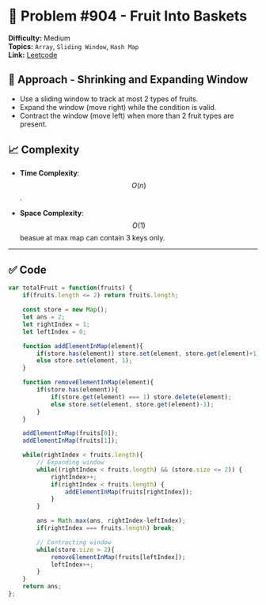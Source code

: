 
# 🧩 Problem #904 - Fruit Into Baskets

**Difficulty:** Medium  
**Topics:**  `Array`, `Sliding Window`, `Hash Map`  
**Link:** [Leetcode](https://leetcode.com/problems/fruit-into-baskets/description/)

## 🚀 Approach - Shrinking and Expanding Window

- Use a sliding window to track at most 2 types of fruits.
- Expand the window (move right) while the condition is valid.
- Contract the window (move left) when more than 2 fruit types are present.

## 📈 Complexity

- **Time Complexity**: $$O(n)$$.

- **Space Complexity**: $$O(1)$$ beasue at max map can contain 3 keys only.

---

## ✅ Code

```javascript []
var totalFruit = function(fruits) {
    if(fruits.length <= 2) return fruits.length;

    const store = new Map();
    let ans = 2;
    let rightIndex = 1;
    let leftIndex = 0;

    function addElementInMap(element){
        if(store.has(element)) store.set(element, store.get(element)+1);
        else store.set(element, 1);
    }

    function removeElementInMap(element){
        if(store.has(element)){
            if(store.get(element) === 1) store.delete(element);
            else store.set(element, store.get(element)-1);
        }
    }

    addElementInMap(fruits[0]);
    addElementInMap(fruits[1]);

    while(rightIndex < fruits.length){
        // Expanding window
        while((rightIndex < fruits.length) && (store.size <= 2)) {
            rightIndex++;
            if(rightIndex < fruits.length) {
                addElementInMap(fruits[rightIndex]);
            }
        }

        ans = Math.max(ans, rightIndex-leftIndex);
        if(rightIndex === fruits.length) break;

        // Contracting window
        while(store.size > 2){
            removeElementInMap(fruits[leftIndex]);
            leftIndex++;
        }
    }
    return ans;
};
```

